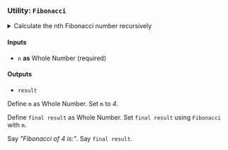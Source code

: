 ### **Utility**: `Fibonacci`

<details>
<summary>Calculate the nth Fibonacci number recursively</summary>

> If `n` is less than or equal to _1_:
>
> > Give back `n`.
> > Else:
> > Define `n_minus_1` as Whole Number. \
> > Set `n_minus_1` to `n` - _1_. \
> > Define `n_minus_2` as Whole Number. \
> > Set `n_minus_2` to `n` - _2_. \
> > Define `fib_1` as Whole Number. \
> > Set `fib_1` using `Fibonacci` with `n_minus_1`. \
> > Define `fib_2` as Whole Number. \
> > Set `fib_2` using `Fibonacci` with `n_minus_2`. \
> > Define `result` as Whole Number. \
> > Set `result` to `fib_1` + `fib_2`. \
> > Give back `result`.

</details>

#### Inputs

- `n` **as** Whole Number (required)

#### Outputs

- `result`

Define `m` as Whole Number.
Set `m` to _4_.

Define `final result` as Whole Number.
Set `final result` using `Fibonacci` with `m`.

Say _"Fibonacci of 4 is:"_.
Say `final result`.
